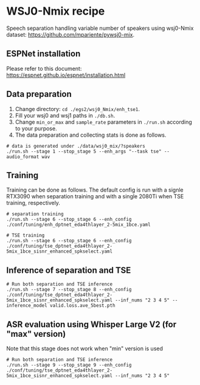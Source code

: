 # WSJ0-Nmix recipe

Speech separation handling variable number of speakers using wsj0-Nmix dataset: https://github.com/mpariente/pywsj0-mix.


## ESPNet installation
Please refer to this document:
https://espnet.github.io/espnet/installation.html


## Data preparation
1. Change directory: ```cd ./egs2/wsj0_Nmix/enh_tse1```.
1. Fill your wsj0 and wsj1 paths in ```./db.sh```.
1. Change ```min_or_max``` and ```sample_rate``` parameters in ```./run.sh``` according to your purpose.
1. The data preparation and collecting stats is done as follows.
```
# data is generated under ./data/wsj0_mix/?speakers
./run.sh --stage 1 --stop_stage 5 --enh_args "--task tse" --audio_format wav
```

## Training
Training can be done as follows.
The default config is run with a signle RTX3090 when separation training and with a single 2080Ti when TSE training, respectively.
```
# separation training
./run.sh --stage 6 --stop_stage 6 --enh_config ./conf/tuning/enh_dptnet_eda4thlayer_2-5mix_1bce.yaml

# TSE training
./run.sh --stage 6 --stop_stage 6 --enh_config ./conf/tuning/tse_dptnet_eda4thlayer_2-5mix_1bce_sisnr_enhanced_spkselect.yaml
```

## Inference of separation and TSE
```
# Run both separation and TSE inference
./run.sh --stage 7 --stop_stage 8 --enh_config ./conf/tuning/tse_dptnet_eda4thlayer_2-5mix_1bce_sisnr_enhanced_spkselect.yaml --inf_nums "2 3 4 5" --inference_model valid.loss.ave_5best.pth
```

## ASR evaluation using Whisper Large V2 (for "max" version)
Note that this stage does not work when "min" version is used
```
# Run both separation and TSE inference
./run.sh --stage 9 --stop_stage 9 --enh_config ./conf/tuning/tse_dptnet_eda4thlayer_2-5mix_1bce_sisnr_enhanced_spkselect.yaml --inf_nums "2 3 4 5"
```